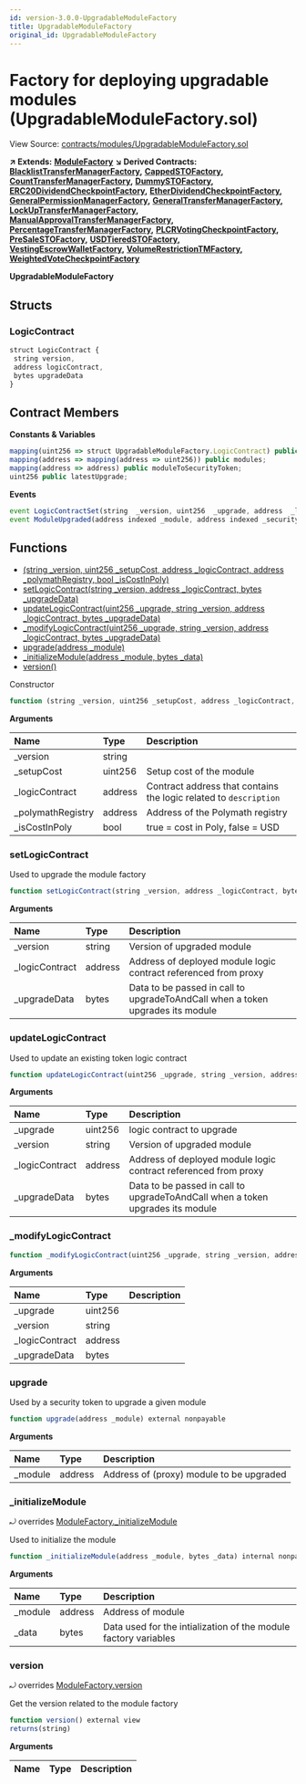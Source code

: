 ```yaml
---
id: version-3.0.0-UpgradableModuleFactory
title: UpgradableModuleFactory
original_id: UpgradableModuleFactory
---
```


# Factory for deploying upgradable modules \(UpgradableModuleFactory.sol\)

View Source: [contracts/modules/UpgradableModuleFactory.sol](https://github.com/PolymathNetwork/polymath-core/tree/096ba240a927c98e1f1a182d2efee7c4c4c1dfc5/contracts/modules/UpgradableModuleFactory.sol)

**↗ Extends:** [**ModuleFactory**](https://github.com/PolymathNetwork/polymath-core/tree/096ba240a927c98e1f1a182d2efee7c4c4c1dfc5/docs/api/ModuleFactory.md) **↘ Derived Contracts:** [**BlacklistTransferManagerFactory**](https://github.com/PolymathNetwork/polymath-core/tree/096ba240a927c98e1f1a182d2efee7c4c4c1dfc5/docs/api/BlacklistTransferManagerFactory.md)**,** [**CappedSTOFactory**](https://github.com/PolymathNetwork/polymath-core/tree/096ba240a927c98e1f1a182d2efee7c4c4c1dfc5/docs/api/CappedSTOFactory.md)**,** [**CountTransferManagerFactory**](https://github.com/PolymathNetwork/polymath-core/tree/096ba240a927c98e1f1a182d2efee7c4c4c1dfc5/docs/api/CountTransferManagerFactory.md)**,** [**DummySTOFactory**](https://github.com/PolymathNetwork/polymath-core/tree/096ba240a927c98e1f1a182d2efee7c4c4c1dfc5/docs/api/DummySTOFactory.md)**,** [**ERC20DividendCheckpointFactory**](https://github.com/PolymathNetwork/polymath-core/tree/096ba240a927c98e1f1a182d2efee7c4c4c1dfc5/docs/api/ERC20DividendCheckpointFactory.md)**,** [**EtherDividendCheckpointFactory**](https://github.com/PolymathNetwork/polymath-core/tree/096ba240a927c98e1f1a182d2efee7c4c4c1dfc5/docs/api/EtherDividendCheckpointFactory.md)**,** [**GeneralPermissionManagerFactory**](https://github.com/PolymathNetwork/polymath-core/tree/096ba240a927c98e1f1a182d2efee7c4c4c1dfc5/docs/api/GeneralPermissionManagerFactory.md)**,** [**GeneralTransferManagerFactory**](https://github.com/PolymathNetwork/polymath-core/tree/096ba240a927c98e1f1a182d2efee7c4c4c1dfc5/docs/api/GeneralTransferManagerFactory.md)**,** [**LockUpTransferManagerFactory**](https://github.com/PolymathNetwork/polymath-core/tree/096ba240a927c98e1f1a182d2efee7c4c4c1dfc5/docs/api/LockUpTransferManagerFactory.md)**,** [**ManualApprovalTransferManagerFactory**](https://github.com/PolymathNetwork/polymath-core/tree/096ba240a927c98e1f1a182d2efee7c4c4c1dfc5/docs/api/ManualApprovalTransferManagerFactory.md)**,** [**PercentageTransferManagerFactory**](https://github.com/PolymathNetwork/polymath-core/tree/096ba240a927c98e1f1a182d2efee7c4c4c1dfc5/docs/api/PercentageTransferManagerFactory.md)**,** [**PLCRVotingCheckpointFactory**](https://github.com/PolymathNetwork/polymath-core/tree/096ba240a927c98e1f1a182d2efee7c4c4c1dfc5/docs/api/PLCRVotingCheckpointFactory.md)**,** [**PreSaleSTOFactory**](https://github.com/PolymathNetwork/polymath-core/tree/096ba240a927c98e1f1a182d2efee7c4c4c1dfc5/docs/api/PreSaleSTOFactory.md)**,** [**USDTieredSTOFactory**](https://github.com/PolymathNetwork/polymath-core/tree/096ba240a927c98e1f1a182d2efee7c4c4c1dfc5/docs/api/USDTieredSTOFactory.md)**,** [**VestingEscrowWalletFactory**](https://github.com/PolymathNetwork/polymath-core/tree/096ba240a927c98e1f1a182d2efee7c4c4c1dfc5/docs/api/VestingEscrowWalletFactory.md)**,** [**VolumeRestrictionTMFactory**](https://github.com/PolymathNetwork/polymath-core/tree/096ba240a927c98e1f1a182d2efee7c4c4c1dfc5/docs/api/VolumeRestrictionTMFactory.md)**,** [**WeightedVoteCheckpointFactory**](https://github.com/PolymathNetwork/polymath-core/tree/096ba240a927c98e1f1a182d2efee7c4c4c1dfc5/docs/api/WeightedVoteCheckpointFactory.md)

**UpgradableModuleFactory**

## Structs

### LogicContract

```javascript
struct LogicContract {
 string version,
 address logicContract,
 bytes upgradeData
}
```

## Contract Members

**Constants & Variables**

```javascript
mapping(uint256 => struct UpgradableModuleFactory.LogicContract) public logicContracts;
mapping(address => mapping(address => uint256)) public modules;
mapping(address => address) public moduleToSecurityToken;
uint256 public latestUpgrade;
```

**Events**

```javascript
event LogicContractSet(string  _version, uint256  _upgrade, address  _logicContract, bytes  _upgradeData);
event ModuleUpgraded(address indexed _module, address indexed _securityToken, uint256 indexed _version);
```

## Functions

* [\(string \_version, uint256 \_setupCost, address \_logicContract, address \_polymathRegistry, bool \_isCostInPoly\)](upgradablemodulefactory.md)
* [setLogicContract\(string \_version, address \_logicContract, bytes \_upgradeData\)](upgradablemodulefactory.md#setlogiccontract)
* [updateLogicContract\(uint256 \_upgrade, string \_version, address \_logicContract, bytes \_upgradeData\)](upgradablemodulefactory.md#updatelogiccontract)
* [\_modifyLogicContract\(uint256 \_upgrade, string \_version, address \_logicContract, bytes \_upgradeData\)](upgradablemodulefactory.md#_modifylogiccontract)
* [upgrade\(address \_module\)](upgradablemodulefactory.md#upgrade)
* [\_initializeModule\(address \_module, bytes \_data\)](upgradablemodulefactory.md#_initializemodule)
* [version\(\)](upgradablemodulefactory.md#version)

Constructor

```javascript
function (string _version, uint256 _setupCost, address _logicContract, address _polymathRegistry, bool _isCostInPoly) public nonpayable ModuleFactory
```

**Arguments**

| Name | Type | Description |
| :--- | :--- | :--- |
| \_version | string |  |
| \_setupCost | uint256 | Setup cost of the module |
| \_logicContract | address | Contract address that contains the logic related to `description` |
| \_polymathRegistry | address | Address of the Polymath registry |
| \_isCostInPoly | bool | true = cost in Poly, false = USD |

### setLogicContract

Used to upgrade the module factory

```javascript
function setLogicContract(string _version, address _logicContract, bytes _upgradeData) external nonpayable onlyOwner
```

**Arguments**

| Name | Type | Description |
| :--- | :--- | :--- |
| \_version | string | Version of upgraded module |
| \_logicContract | address | Address of deployed module logic contract referenced from proxy |
| \_upgradeData | bytes | Data to be passed in call to upgradeToAndCall when a token upgrades its module |

### updateLogicContract

Used to update an existing token logic contract

```javascript
function updateLogicContract(uint256 _upgrade, string _version, address _logicContract, bytes _upgradeData) external nonpayable onlyOwner
```

**Arguments**

| Name | Type | Description |
| :--- | :--- | :--- |
| \_upgrade | uint256 | logic contract to upgrade |
| \_version | string | Version of upgraded module |
| \_logicContract | address | Address of deployed module logic contract referenced from proxy |
| \_upgradeData | bytes | Data to be passed in call to upgradeToAndCall when a token upgrades its module |

### \_modifyLogicContract

```javascript
function _modifyLogicContract(uint256 _upgrade, string _version, address _logicContract, bytes _upgradeData) internal nonpayable
```

**Arguments**

| Name | Type | Description |
| :--- | :--- | :--- |
| \_upgrade | uint256 |  |
| \_version | string |  |
| \_logicContract | address |  |
| \_upgradeData | bytes |  |

### upgrade

Used by a security token to upgrade a given module

```javascript
function upgrade(address _module) external nonpayable
```

**Arguments**

| Name | Type | Description |
| :--- | :--- | :--- |
| \_module | address | Address of \(proxy\) module to be upgraded |

### \_initializeModule

⤾ overrides [ModuleFactory.\_initializeModule](https://github.com/PolymathNetwork/polymath-core/tree/096ba240a927c98e1f1a182d2efee7c4c4c1dfc5/docs/api/ModuleFactory.md#_initializemodule)

Used to initialize the module

```javascript
function _initializeModule(address _module, bytes _data) internal nonpayable
```

**Arguments**

| Name | Type | Description |
| :--- | :--- | :--- |
| \_module | address | Address of module |
| \_data | bytes | Data used for the intialization of the module factory variables |

### version

⤾ overrides [ModuleFactory.version](https://github.com/PolymathNetwork/polymath-core/tree/096ba240a927c98e1f1a182d2efee7c4c4c1dfc5/docs/api/ModuleFactory.md#version)

Get the version related to the module factory

```javascript
function version() external view
returns(string)
```

**Arguments**

| Name | Type | Description |
| :--- | :--- | :--- |


